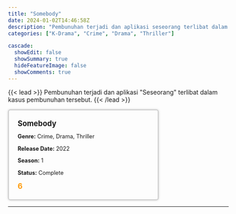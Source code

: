 ```yaml
---
title: "Somebody"
date: 2024-01-02T14:46:58Z
description: "Pembunuhan terjadi dan aplikasi seseorang terlibat dalam kasus pembunuhan tersebut."
categories: ["K-Drama", "Crime", "Drama", "Thriller"]

cascade:
  showEdit: false
  showSummary: true
  hideFeatureImage: false
  showComments: true
---
```


{{< lead >}}
Pembunuhan terjadi dan aplikasi "Seseorang" terlibat dalam kasus pembunuhan tersebut.
{{< /lead >}}

<style>

/* CSS for the movie information box */
        .movie-box {
            width: 300px;
            padding: 20px;
            border: 2px solid #ccc; /* Border added */
            border-radius: 5px;
            box-shadow: 0 0 5px rgba(0, 0, 0, 0.2);
        }

        /* CSS for movie title */
        .movie-title {
            font-size: 1.2em;
            font-weight: bold;
            margin-bottom: 10px;
        }

        /* CSS for movie details */
        .movie-details {
            font-size: 0.9em;
            margin-bottom: 10px;
        }

        /* CSS for movie rating */
        .movie-rating {
            font-size: 1.2em;
            font-weight: bold;
            color: #ff9900; /* IMDb's rating color */
        }
</style>

 <div class="movie-box">
        <div class="movie-title">Somebody</div>
        <div class="movie-details">
            <p><strong>Genre:</strong> Crime, Drama, Thriller</p>
            <p><strong>Release Date:</strong> 2022</p>
            <p><strong>Season:</strong> 1</p>
            <p><strong>Status:</strong> Complete</p>
        </div>
        <div class="movie-rating">6</div>
    </div>

---